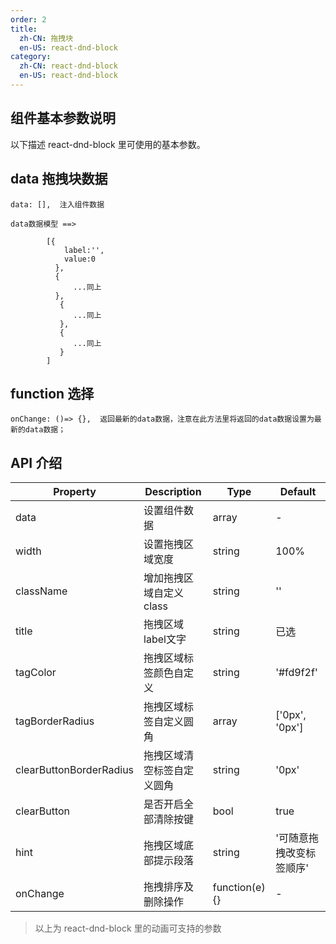 ```yaml
---
order: 2
title:
  zh-CN: 拖拽块
  en-US: react-dnd-block
category: 
  zh-CN: react-dnd-block
  en-US: react-dnd-block
---
```


## 组件基本参数说明

以下描述 react-dnd-block 里可使用的基本参数。


## data 拖拽块数据

    data: [],  注入组件数据
    
    data数据模型 ==>
    
            [{
                label:'',
                value:0
              },
              {
                  ...同上
              },
               {
                  ...同上
               },
               {
                  ...同上
               }
            ]
    
## function 选择

    onChange: ()=> {},  返回最新的data数据，注意在此方法里将返回的data数据设置为最新的data数据；

## API 介绍

| Property | Description | Type | Default |
| --- | --- | --- | --- |
| data | 设置组件数据 | array | - |
| width | 设置拖拽区域宽度 | string | 100% |
| className | 增加拖拽区域自定义class | string | '' |
| title | 拖拽区域label文字 | string | 已选 |
| tagColor | 拖拽区域标签颜色自定义 | string | '#fd9f2f' |
| tagBorderRadius | 拖拽区域标签自定义圆角 | array | ['0px', '0px'] |
| clearButtonBorderRadius | 拖拽区域清空标签自定义圆角 | string | '0px' |
| clearButton | 是否开启全部清除按键 | bool | true |
| hint | 拖拽区域底部提示段落 | string | '可随意拖拽改变标签顺序' |
| onChange | 拖拽排序及删除操作 | function(e){} | - |


> 以上为 react-dnd-block 里的动画可支持的参数
